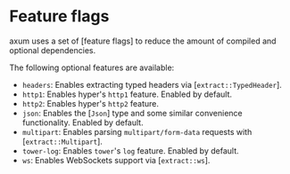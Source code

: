 # Feature flags

axum uses a set of [feature flags] to reduce the amount of compiled and
optional dependencies.

The following optional features are available:

- `headers`: Enables extracting typed headers via [`extract::TypedHeader`].
- `http1`: Enables hyper's `http1` feature. Enabled by default.
- `http2`: Enables hyper's `http2` feature.
- `json`: Enables the [`Json`] type and some similar convenience functionality.
  Enabled by default.
- `multipart`: Enables parsing `multipart/form-data` requests with [`extract::Multipart`].
- `tower-log`: Enables `tower`'s `log` feature. Enabled by default.
- `ws`: Enables WebSockets support via [`extract::ws`].
